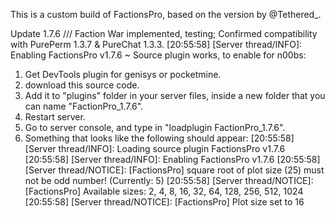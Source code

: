 This is a custom build of FactionsPro, based on the version by @Tethered_.

Update 1.7.6 /// Faction War implemented, testing; Confirmed compatibility with PurePerm 1.3.7 & PureChat 1.3.3.
[20:55:58] [Server thread/INFO]: Enabling FactionsPro v1.7.6   ~   Source plugin works, to enable for n00bs:
1. Get DevTools plugin for genisys or pocketmine.
2. download this source code.
3. Add it to "plugins" folder in your server files, inside a new folder that you can name "FactionPro_1.7.6".
4. Restart server.
6. Go to server console, and type in "loadplugin FactionPro_1.7.6".
7. Something that looks like the following should appear:
[20:55:58] [Server thread/INFO]: Loading source plugin FactionsPro v1.7.6
[20:55:58] [Server thread/INFO]: Enabling FactionsPro v1.7.6
[20:55:58] [Server thread/NOTICE]: [FactionsPro] square root of plot size (25) must not be odd number! (Currently: 5)
[20:55:58] [Server thread/NOTICE]: [FactionsPro] Available sizes: 2, 4, 8, 16, 32, 64, 128, 256, 512, 1024
[20:55:58] [Server thread/NOTICE]: [FactionsPro] Plot size set to 16

